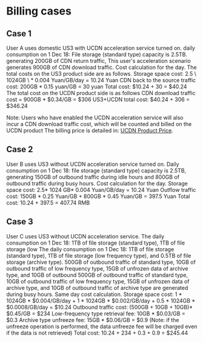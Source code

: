 

# Billing cases

## Case 1
User A uses domestic US3 with UCDN acceleration service turned on. daily consumption on 1 Dec 18: File storage (standard type) capacity is 2.5TB. generating 200GB of CDN return traffic, This user's acceleration scenario generates 900GB of CDN download traffic.
Cost calculation for the day.
The total costs on the US3 product side are as follows.
Storage space cost: 2.5 \ 1024GB \ * 0.004 Yuan/GB/day = 10.24 Yuan
CDN back to the source traffic cost: 200GB \* 0.15 yuan/GB = 30 yuan
Total cost: $10.24 + 30 = $40.24
The total cost on the UCDN product side is as follows
CDN download traffic cost = 900GB \* $0.34/GB = $306
US3+UCDN total cost: $40.24 + 306 = $346.24

Note: Users who have enabled the UCDN acceleration service will also incur a CDN download traffic cost, which will be counted and billed on the UCDN product The billing price is detailed in: [UCDN Product Price](https://docs.ucloud.cn/ucdn/charge).

## Case 2
User B uses US3 without UCDN acceleration service turned on. Daily consumption on 1 Dec 18: file storage (standard type) capacity is 2.5TB, generating 150GB of outbound traffic during idle hours and 800GB of outbound traffic during busy hours.
Cost calculation for the day.
Storage space cost: 2.5\* 1024 GB\* 0.004 Yuan/GB/day = 10.24 Yuan
Outflow traffic cost: 150GB \* 0.25 Yuan/GB + 800GB \* 0.45 Yuan/GB = 397.5 Yuan
Total cost: 10.24 + 397.5 = 407.74 RMB

## Case 3
User C uses US3 without UCDN acceleration service. The daily consumption on 1 Dec 18: 1TB of file storage (standard type), 1TB of file storage (low The daily consumption on 1 Dec 18: 1TB of file storage (standard type), 1TB of file storage (low frequency type), and 0.5TB of file storage (archive type). 500GB of outbound traffic of standard type, 10GB of outbound traffic of low frequency type, 15GB of unfrozen data of archive type, and 10GB of outbound 500GB of outbound traffic of standard type, 10GB of outbound traffic of low frequency type, 15GB of unfrozen data of archive type, and 10GB of outbound traffic of archive type are generated during busy hours.
Same day cost calculation.
Storage space cost: 1 \* 1024GB \* $0.004/GB/day + 1 \* 1024GB \* $0.002/GB/day + 0.5 \* 1024GB \* $0.0008/GB/day = $10.24
Outbound traffic cost: (500GB + 10GB + 10GB)\* $0.45/GB = $234
Low-frequency type retrieval fee: 10GB \* $0.03/GB = $0.3
Archive type unfreeze fee: 15GB \* $0.06/GB = $0.9 (Note: if the unfreeze operation is performed, the data unfreeze fee will be charged even if the data is not retrieved)
Total cost: 10.24 + 234 + 0.3 + 0.9 = $245.44
